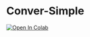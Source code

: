 # Conver-Simple

[![Open In Colab](https://colab.research.google.com/assets/colab-badge.svg)](https://colab.research.google.com/github/ardha27/Conver-Simple/blob/main/Conver_Simple.ipynb)
